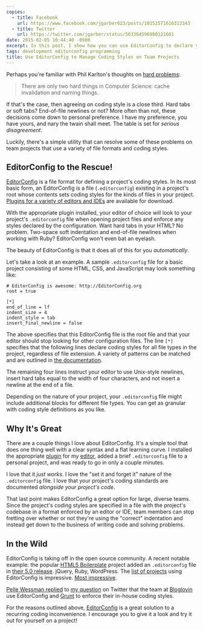 ```yaml
---
copies:
  - title: Facebook
    url: https://www.facebook.com/jgarber623/posts/10152571616312343
  - title: Twitter
    url: https://twitter.com/jgarber/status/563364596980121601
date: 2015-02-05 10:44:40 -0500
excerpt: In this post, I show how you can use EditorConfig to declare your project’s coding styles and why that’s useful on team projects.
tags: development editorconfig programming
title: Use EditorConfig to Manage Coding Styles on Team Projects
---
```


Perhaps you're familiar with Phil Karlton's thoughts on [hard problems](http://martinfowler.com/bliki/TwoHardThings.html):

> There are only two hard things in Computer Science: cache invalidation and naming things.

If that's the case, then agreeing on coding style is a close third. Hard tabs or soft tabs? End-of-file newlines or not? More often than not, these decisions come down to personal preference. I have my preference, you have yours, and nary the twain shall meet. The table is set for _serious disagreement_.

Luckily, there's a simple utility that can resolve some of these problems on team projects that use a variety of file formats and coding styles.

## EditorConfig to the Rescue!

[EditorConfig](http://editorconfig.org/) is a file format for defining a project's coding styles. In its most basic form, an EditorConfig is a file (`.editorconfig`) existing in a project's root whose contents sets coding styles for the kinds of files in your project. [Plugins for a variety of editors and IDEs](http://editorconfig.org/#download) are available for download.

With the appropriate plugin installed, your editor of choice will look to your project's `.editorconfig` file when opening project files and enforce any styles declared by the configuration. Want hard tabs in your HTML? No problem. Two-space soft indentation and end-of-file newlines when working with Ruby? EditorConfig won't even bat an eyelash.

The beauty of EditorConfig is that it does all of this for you _automatically_.

Let's take a look at an example. A sample `.editorconfig` file for a basic project consisting of some HTML, CSS, and JavaScript may look something like:

```
# EditorConfig is awesome: http://EditorConfig.org
root = true

[*]
end_of_line = lf
indent_size = 4
indent_style = tab
insert_final_newline = false
```

The above specifies that this EditorConfig file is the root file and that your editor should stop looking for other configuration files. The line `[*]` specifies that the following lines declare coding styles for all file types in the project, regardless of file extension. A variety of patterns can be matched and are outlined in [the documentation](http://editorconfig.org/#file-format-details).

The remaining four lines instruct your editor to use Unix-style newlines, insert hard tabs equal to the width of four characters, and not insert a newline at the end of a file.

Depending on the nature of your project, your `.editorconfig` file might include additional blocks for different file types. You can get as granular with coding style definitions as you like.

## Why It's Great

There are a couple things I love about EditorConfig. It's a simple tool that does one thing well with a clear syntax and a flat learning curve. I installed the appropriate [plugin](https://github.com/sindresorhus/editorconfig-sublime) for my [editor](http://www.sublimetext.com/), added a brief `.editorconfig` file to a personal project, and was ready to go in only a couple minutes.

I love that it _just works_. I love the "set it and forget it" nature of the `.editorconfig` file. I love that your project's coding standards are documented _alongside your project's code_.

That last point makes EditorConfig a great option for large, diverse teams. Since the project's coding styles are specified in a file with the project's codebase in a format enforced by an editor or IDE, team members can stop fretting over whether or not they're using the "correct" indentation and instead get down to the business of writing code and solving problems.

## In the Wild

EditorConfig is taking off in the open source community. A recent notable example: the popular [HTML5 Boilerplate](https://html5boilerplate.com) project added an `.editorconfig` file in [their 5.0 release](https://github.com/h5bp/html5-boilerplate/blob/v5.0.0/CHANGELOG.md). jQuery, Ruby, WordPress. The [list of projects](https://github.com/editorconfig/editorconfig/wiki/Projects-Using-EditorConfig) using EditorConfig is impressive. [Most impressive](http://i.imgur.com/YErTzPb.gif).

[Pelle Wessman replied](https://twitter.com/voxpelli/status/563255316914388992) to [my question](https://twitter.com/jgarber/status/563067176362717184) on Twitter that the team at [Bloglovin](http://www.bloglovin.com/) use EditorConfig and [Grunt](http://gruntjs.com/) to enforce their in-house coding styles.

For the reasons outlined above, [EditorConfig](http://editorconfig.org/) is a great solution to a recurring coding inconvenience. I encourage you to give it a look and try it out for yourself on a project!
